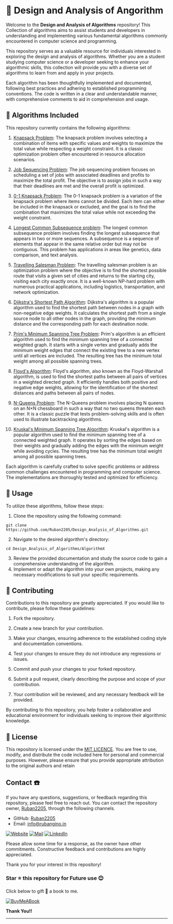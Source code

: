 # 👋 Design and Analysis of Angorithm

Welcome to the **Design and Analysis of Algorithms** repository! This Collection of algorithms aims to assist students and developers in understanding and implementing various fundamental algorithms commonly encountered in computer science and programming. 

This repository serves as a valuable resource for individuals interested in exploring the design and analysis of algorithms. Whether you are a student studying computer science or a developer seeking to enhance your algorithmic skills, this collection will provide you with a diverse set of algorithms to learn from and apply in your projects.

Each algorithm has been thoughtfully implemented and documented, following best practices and adhering to established programming conventions. The code is written in a clear and understandable manner, with comprehensive comments to aid in comprehension and usage.


## 🧩 Algorithms Included 

This repository currently contains the following algorithms:

1) [Knapsack Problem](/01_KnapSack_problem.py):
The knapsack problem involves selecting a combination of items with specific values and weights to maximize the total value while respecting a weight constraint. It is a classic optimization problem often encountered in resource allocation scenarios.

2) [Job Sequencing Problem](02_Job_Sequencing.py):
The job sequencing problem focuses on scheduling a set of jobs with associated deadlines and profits to maximize the total profit. The objective is to assign jobs in such a way that their deadlines are met and the overall profit is optimized.

3) [0-1 Knapsack Problem](03_0~1-Knapsack_problem.py):
The 0-1 knapsack problem is a variation of the knapsack problem where items cannot be divided. Each item can either be included in the knapsack or excluded, and the goal is to find the combination that maximizes the total value while not exceeding the weight constraint.
 
4) [Longest Common Subsequence problem](04_Longest_Common_Subsequence.py):
The longest common subsequence problem involves finding the longest subsequence that appears in two or more sequences. A subsequence is a sequence of elements that appear in the same relative order but may not be contiguous. This problem has applications in areas like genetics, data comparison, and text analysis. 
 
5) [Travelling Salesman Problem](05_Travelling_Salesman.py):
The travelling salesman problem is an optimization problem where the objective is to find the shortest possible route that visits a given set of cities and returns to the starting city, visiting each city exactly once. It is a well-known NP-hard problem with numerous practical applications, including logistics, transportation, and network optimization.

6) [Dijkstra's Shortest Path Algorithm](06_Dijstra_shortest_path.py):
Dijkstra's algorithm is a popular algorithm used to find the shortest path between nodes in a graph with non-negative edge weights. It calculates the shortest path from a single source node to all other nodes in the graph, providing the minimum distance and the corresponding path for each destination node.

7) [Prim's Minimum Spanning Tree Problem](07_Prims_Minimum_Spanning_Tree.py):
Prim's algorithm is an efficient algorithm used to find the minimum spanning tree of a connected weighted graph. It starts with a single vertex and gradually adds the minimum weight edges that connect the existing tree to a new vertex until all vertices are included. The resulting tree has the minimum total weight among all possible spanning trees.

8) [Floyd's Algorithm](08_Floyd's_algorithm.py):
Floyd's algorithm, also known as the Floyd-Warshall algorithm, is used to find the shortest paths between all pairs of vertices in a weighted directed graph. It efficiently handles both positive and negative edge weights, allowing for the identification of the shortest distances and paths between all pairs of nodes.

9) [N-Queens Problem](09_n_queens_problem.py):
The N-Queens problem involves placing N queens on an N×N chessboard in such a way that no two queens threaten each other. It is a classic puzzle that tests problem-solving skills and is often used to illustrate backtracking algorithms.

10) [Kruskal's Minimum Spanning Tree Algorithm](10_Kruskal_MST.py):
Kruskal's algorithm is a popular algorithm used to find the minimum spanning tree of a connected weighted graph. It operates by sorting the edges based on their weights and gradually adding the edges with the minimum weight while avoiding cycles. The resulting tree has the minimum total weight among all possible spanning trees.

Each algorithm is carefully crafted to solve specific problems or address common challenges encountered in programming and computer science. The implementations are thoroughly tested and optimized for efficiency.


## 🚀 Usage

To utilize these algorithms, follow these steps:

1. Clone the repository using the following command:
```
git clone https://github.com/Ruban2205/Design_Analysis_of_Algorithms.git
```

2. Navigate to the desired algorithm's directory:
```
cd Design_Analysis_of_Algorithms/AlgorithmX
```

3. Review the provided documentation and study the source code to gain a comprehensive understanding of the algorithm.
4. Implement or adapt the algorithm into your own projects, making any necessary modifications to suit your specific requirements.

## 🤝 Contributing

Contributions to this repository are greatly appreciated. If you would like to contribute, please follow these guidelines:

1) Fork the repository.

2) Create a new branch for your contribution.

3) Make your changes, ensuring adherence to the established coding style and documentation conventions.

4) Test your changes to ensure they do not introduce any regressions or issues.

5) Commit and push your changes to your forked repository.

6) Submit a pull request, clearly describing the purpose and scope of your contribution.

7) Your contribution will be reviewed, and any necessary feedback will be provided.

By contributing to this repository, you help foster a collaborative and educational environment for individuals seeking to improve their algorithmic knowledge.

## 📝 License 

This repository is licensed under the [MIT LICENCE](/LICENCE). You are free to use, modify, and distribute the code included here for personal and commercial purposes. However, please ensure that you provide appropriate attribution to the original authors and retain


## Contact ☎️

If you have any questions, suggestions, or feedback regarding this repository, please feel free to reach out. You can contact the repository owner, [Ruban2205](https://github.com/Ruban2205), through the following channels. 

- GitHub: [Ruban2205](https://github.com/Ruban2205)
- Email: [info@rubangino.in](https://mailto:info@rubangino.in/)

[![Website](https://img.shields.io/badge/website-000000?style=for-the-badge&logo=About.me&logoColor=white)](https://rubangino.in/)
[![Mail](https://img.shields.io/badge/Email-D14836?style=for-the-badge&logo=gmail&logoColor=white)](mailto:info@rubangino.in)
[![LinkedIn](https://img.shields.io/badge/LinkedIn-0077B5?style=for-the-badge&logo=linkedin&logoColor=white)](https://www.linkedin.com/in/ruban-gino-singh/)

Please allow some time for a response, as the owner have other commitments. 
Constructive feedback and contributions are highly appreciated. 

Thank you for your interest in this repository!

### Star ⭐ this repository for Future use 😊

Click below to gift 🎁 a book to me.

[![BuyMeABook](https://img.shields.io/badge/Buy%20Me%20a%20Book-ffdd00?style=for-the-badge&logo=buy-me-a-book&logoColor=black)
](https://bit.ly/3M5jxLd)

**Thank You!!**

<hr/>
